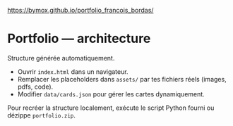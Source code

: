https://bymox.github.io/portfolio_francois_bordas/
# Portfolio — architecture

Structure générée automatiquement.

- Ouvrir `index.html` dans un navigateur.
- Remplacer les placeholders dans `assets/` par tes fichiers réels (images, pdfs, code).
- Modifier `data/cards.json` pour gérer les cartes dynamiquement.

Pour recréer la structure localement, exécute le script Python fourni ou dézippe `portfolio.zip`.
